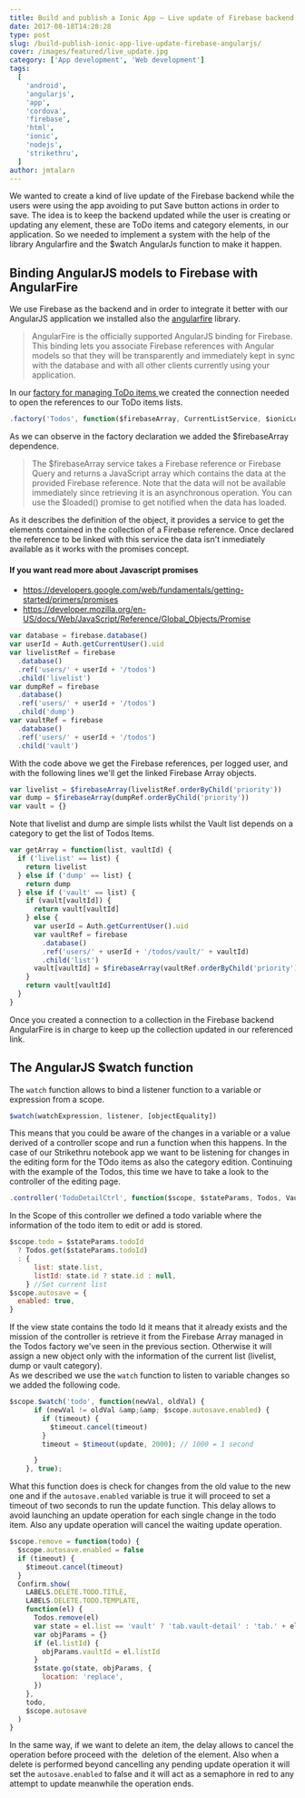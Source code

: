 ```yaml
---
title: Build and publish a Ionic App – Live update of Firebase backend with AngularJS
date: 2017-08-18T14:28:28
type: post
slug: /build-publish-ionic-app-live-update-firebase-angularjs/
cover: /images/featured/live_update.jpg
category: ['App development', 'Web development']
tags:
  [
    'android',
    'angularjs',
    'app',
    'cordova',
    'firebase',
    'html',
    'ionic',
    'nodejs',
    'strikethru',
  ]
author: jmtalarn
---
```


We wanted to create a kind of live update of the Firebase backend while the users were using the app avoiding to put Save button actions in order to save. The idea is to keep the backend updated while the user is creating or updating any element, these are ToDo items and category elements, in our application. So we needed to implement a system with the help of the library Angularfire and the $watch AngularJs function to make it happen.<br />
<!--more-->
<h2>Binding AngularJS models to Firebase with AngularFire</h2>
<p>We use Firebase as the backend and in order to integrate it better with our AngularJS application we installed also the <a href="http://blog.jmtalarn.com/build-publish-ionic-app-first-steps/">angularfire</a> library.</p>
<blockquote><p>AngularFire is the officially supported AngularJS binding for Firebase. This binding lets you associate Firebase references with Angular models so that they will be transparently and immediately kept in sync with the database and with all other clients currently using your application.</p></blockquote>
<p>In our <a href="http://blog.jmtalarn.com/build-publish-ionic-app-angular-structure-services-controllers/">factory for managing ToDo items </a> we created the connection needed to open the references to our ToDo items lists.</p>

```javascript
.factory('Todos', function($firebaseArray, CurrentListService, $ionicLoading, Auth)
```

<p>As we can observe in the factory declaration we added the $firebaseArray dependence.</p>
<blockquote><p>The $firebaseArray service takes a Firebase reference or Firebase Query and returns a JavaScript array which contains the data at the provided Firebase reference. Note that the data will not be available immediately since retrieving it is an asynchronous operation. You can use the $loaded() promise to get notified when the data has loaded.</p></blockquote>
<p>As it describes the definition of the object, it provides a service to get the elements contained in the collection of a Firebase reference. Once declared the reference to be linked with this service the data isn't inmediately available as it works with the promises concept.</p>
<h4>If you want read more about Javascript promises</h4>
<ul>
<li><a href="https://developers.google.com/web/fundamentals/getting-started/primers/promises" target="_blank" rel="noopener">https://developers.google.com/web/fundamentals/getting-started/primers/promises</a></li>
<li><a href="https://developer.mozilla.org/en-US/docs/Web/JavaScript/Reference/Global_Objects/Promise" target="_blank" rel="noopener">https://developer.mozilla.org/en-US/docs/Web/JavaScript/Reference/Global_Objects/Promise</a></li>
</ul>

```javascript
var database = firebase.database()
var userId = Auth.getCurrentUser().uid
var livelistRef = firebase
  .database()
  .ref('users/' + userId + '/todos')
  .child('livelist')
var dumpRef = firebase
  .database()
  .ref('users/' + userId + '/todos')
  .child('dump')
var vaultRef = firebase
  .database()
  .ref('users/' + userId + '/todos')
  .child('vault')
```

<p>With the code above we get the Firebase references, per logged user, and with the following lines we'll get the linked Firebase Array objects.</p>

```javascript
var livelist = $firebaseArray(livelistRef.orderByChild('priority'))
var dump = $firebaseArray(dumpRef.orderByChild('priority'))
var vault = {}
```

<p>Note that livelist and dump are simple lists whilst the Vault list depends on a category to get the list of Todos Items.</p>

```javascript
var getArray = function(list, vaultId) {
  if ('livelist' == list) {
    return livelist
  } else if ('dump' == list) {
    return dump
  } else if ('vault' == list) {
    if (vault[vaultId]) {
      return vault[vaultId]
    } else {
      var userId = Auth.getCurrentUser().uid
      var vaultRef = firebase
        .database()
        .ref('users/' + userId + '/todos/vault/' + vaultId)
        .child('list')
      vault[vaultId] = $firebaseArray(vaultRef.orderByChild('priority'))
    }
    return vault[vaultId]
  }
}
```

<p>Once you created a connection to a collection in the Firebase backend AngularFire is in charge to keep up the collection updated in our referenced link.</p>
<h2>The AngularJS $watch function</h2>
<p>The <code>watch</code> function allows to bind a listener function to a variable or expression from a scope.</p>

```javascript
$watch(watchExpression, listener, [objectEquality])
```

<p>This means that you could be aware of the changes in a variable or a value derived of a controller scope and run a function when this happens. In the case of our Strikethru notebook app we want to be listening for changes in the editing form for the TOdo items as also the category edition. Continuing with the example of the Todos, this time we have to take a look to the controller of the editing page.</p>

```javascript
.controller('TodoDetailCtrl', function($scope, $stateParams, Todos, Vault, $timeout, VaultPopup, ChoosePriorityPopup, CurrentListService, Confirm, LABELS, Setup, $state, Calendar)
```

<p>In the Scope of this controller we defined a todo variable where the information of the todo item to edit or add is stored.</p>

```javascript
$scope.todo = $stateParams.todoId
  ? Todos.get($stateParams.todoId)
  : {
      list: state.list,
      listId: state.id ? state.id : null,
    } //Set current list
$scope.autosave = {
  enabled: true,
}
```

<p>If the view state contains the todo Id it means that it already exists and the mission of the controller is retrieve it from the Firebase Array managed in the Todos factory we've seen in the previous section. Otherwise it will assign a new object only with the information of the current list (livelist, dump or vault category).<br />
As we described we use the <code>watch</code> function to listen to variable changes so we added the following code.</p>

```javascript
$scope.$watch('todo', function(newVal, oldVal) {
      if (newVal != oldVal &amp;&amp; $scope.autosave.enabled) {
        if (timeout) {
          $timeout.cancel(timeout)
        }
        timeout = $timeout(update, 2000); // 1000 = 1 second

      }
    }, true);
```

<p>What this function does is check for changes from the old value to the new one and if the <code>autosave.enabled</code> variable is true it will proceed to set a timeout of two seconds to run the update function. This delay allows to avoid launching an update operation for each single change in the todo item. Also any update operation will cancel the waiting update operation.</p>

```javascript
$scope.remove = function(todo) {
  $scope.autosave.enabled = false
  if (timeout) {
    $timeout.cancel(timeout)
  }
  Confirm.show(
    LABELS.DELETE.TODO.TITLE,
    LABELS.DELETE.TODO.TEMPLATE,
    function(el) {
      Todos.remove(el)
      var state = el.list == 'vault' ? 'tab.vault-detail' : 'tab.' + el.list
      var objParams = {}
      if (el.listId) {
        objParams.vaultId = el.listId
      }
      $state.go(state, objParams, {
        location: 'replace',
      })
    },
    todo,
    $scope.autosave
  )
}
```

<p>In the same way, if we want to delete an item, the delay allows to cancel the operation before proceed with the  deletion of the element. Also when a delete is performed beyond cancelling any pending update operation it will set the <code>autosave.enabled</code> to false and it will act as a semaphore in red to any attempt to update meanwhile the operation ends.</p>
